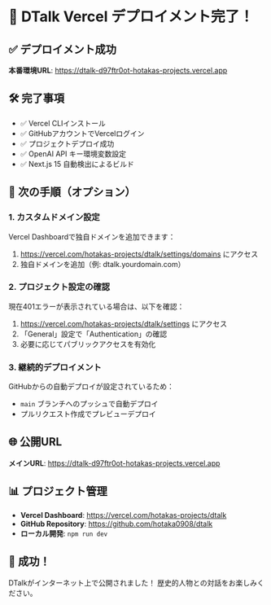 # 🚀 DTalk Vercel デプロイメント完了！

## ✅ デプロイメント成功

**本番環境URL**: https://dtalk-d97ftr0ot-hotakas-projects.vercel.app

## 🛠️ 完了事項

- ✅ Vercel CLIインストール
- ✅ GitHubアカウントでVercelログイン
- ✅ プロジェクトデプロイ成功
- ✅ OpenAI API キー環境変数設定
- ✅ Next.js 15 自動検出によるビルド

## 🔧 次の手順（オプション）

### 1. カスタムドメイン設定

Vercel Dashboardで独自ドメインを追加できます：
1. https://vercel.com/hotakas-projects/dtalk/settings/domains にアクセス
2. 独自ドメインを追加（例: dtalk.yourdomain.com）

### 2. プロジェクト設定の確認

現在401エラーが表示されている場合は、以下を確認：
1. https://vercel.com/hotakas-projects/dtalk/settings にアクセス
2. 「General」設定で「Authentication」の確認
3. 必要に応じてパブリックアクセスを有効化

### 3. 継続的デプロイメント

GitHubからの自動デプロイが設定されているため：
- `main` ブランチへのプッシュで自動デプロイ
- プルリクエスト作成でプレビューデプロイ

## 🌐 公開URL

**メインURL**: https://dtalk-d97ftr0ot-hotakas-projects.vercel.app

## 📊 プロジェクト管理

- **Vercel Dashboard**: https://vercel.com/hotakas-projects/dtalk
- **GitHub Repository**: https://github.com/hotaka0908/dtalk
- **ローカル開発**: `npm run dev`

## 🎉 成功！

DTalkがインターネット上で公開されました！
歴史的人物との対話をお楽しみください。